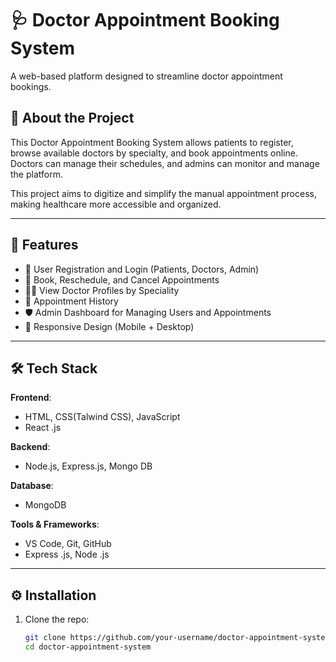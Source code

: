 # 🩺 Doctor Appointment Booking System

A web-based platform designed to streamline doctor appointment bookings.
## 🧠 About the Project

This Doctor Appointment Booking System allows patients to register, browse available doctors by specialty, and book appointments online. Doctors can manage their schedules, and admins can monitor and manage the platform. 

This project aims to digitize and simplify the manual appointment process, making healthcare more accessible and organized.

---

## 🚀 Features

- 📝 User Registration and Login (Patients, Doctors, Admin)
- 📅 Book, Reschedule, and Cancel Appointments
- 🧑‍⚕️ View Doctor Profiles by Speciality
- 🧾 Appointment History 
- 🛡️ Admin Dashboard for Managing Users and Appointments
- 📱 Responsive Design (Mobile + Desktop)

---

## 🛠️ Tech Stack

**Frontend**:
- HTML, CSS(Talwind CSS), JavaScript
- React .js

**Backend**:
-  Node.js, Express.js, Mongo DB
  
**Database**:
- MongoDB

**Tools & Frameworks**:
- VS Code, Git, GitHub
- Express .js, Node .js
---

## ⚙️ Installation

1. Clone the repo:
   ```bash
   git clone https://github.com/your-username/doctor-appointment-system.git
   cd doctor-appointment-system

